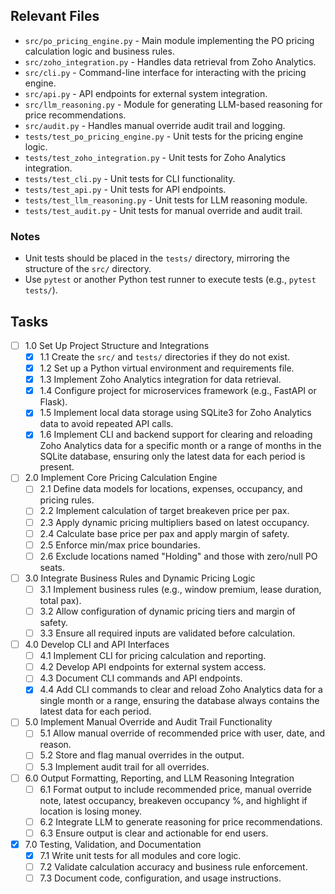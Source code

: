 ## Relevant Files

- `src/po_pricing_engine.py` - Main module implementing the PO pricing calculation logic and business rules.
- `src/zoho_integration.py` - Handles data retrieval from Zoho Analytics.
- `src/cli.py` - Command-line interface for interacting with the pricing engine.
- `src/api.py` - API endpoints for external system integration.
- `src/llm_reasoning.py` - Module for generating LLM-based reasoning for price recommendations.
- `src/audit.py` - Handles manual override audit trail and logging.
- `tests/test_po_pricing_engine.py` - Unit tests for the pricing engine logic.
- `tests/test_zoho_integration.py` - Unit tests for Zoho Analytics integration.
- `tests/test_cli.py` - Unit tests for CLI functionality.
- `tests/test_api.py` - Unit tests for API endpoints.
- `tests/test_llm_reasoning.py` - Unit tests for LLM reasoning module.
- `tests/test_audit.py` - Unit tests for manual override and audit trail.

### Notes

- Unit tests should be placed in the `tests/` directory, mirroring the structure of the `src/` directory.
- Use `pytest` or another Python test runner to execute tests (e.g., `pytest tests/`).

## Tasks

- [ ] 1.0 Set Up Project Structure and Integrations
  - [x] 1.1 Create the `src/` and `tests/` directories if they do not exist.
  - [x] 1.2 Set up a Python virtual environment and requirements file.
  - [x] 1.3 Implement Zoho Analytics integration for data retrieval.
  - [x] 1.4 Configure project for microservices framework (e.g., FastAPI or Flask).
  - [x] 1.5 Implement local data storage using SQLite3 for Zoho Analytics data to avoid repeated API calls.
  - [x] 1.6 Implement CLI and backend support for clearing and reloading Zoho Analytics data for a specific month or a range of months in the SQLite database, ensuring only the latest data for each period is present.
- [ ] 2.0 Implement Core Pricing Calculation Engine
  - [ ] 2.1 Define data models for locations, expenses, occupancy, and pricing rules.
  - [ ] 2.2 Implement calculation of target breakeven price per pax.
  - [ ] 2.3 Apply dynamic pricing multipliers based on latest occupancy.
  - [ ] 2.4 Calculate base price per pax and apply margin of safety.
  - [ ] 2.5 Enforce min/max price boundaries.
  - [ ] 2.6 Exclude locations named "Holding" and those with zero/null PO seats.
- [ ] 3.0 Integrate Business Rules and Dynamic Pricing Logic
  - [ ] 3.1 Implement business rules (e.g., window premium, lease duration, total pax).
  - [ ] 3.2 Allow configuration of dynamic pricing tiers and margin of safety.
  - [ ] 3.3 Ensure all required inputs are validated before calculation.
- [ ] 4.0 Develop CLI and API Interfaces
  - [ ] 4.1 Implement CLI for pricing calculation and reporting.
  - [ ] 4.2 Develop API endpoints for external system access.
  - [ ] 4.3 Document CLI commands and API endpoints.
  - [x] 4.4 Add CLI commands to clear and reload Zoho Analytics data for a single month or a range, ensuring the database always contains the latest data for each period.
- [ ] 5.0 Implement Manual Override and Audit Trail Functionality
  - [ ] 5.1 Allow manual override of recommended price with user, date, and reason.
  - [ ] 5.2 Store and flag manual overrides in the output.
  - [ ] 5.3 Implement audit trail for all overrides.
- [ ] 6.0 Output Formatting, Reporting, and LLM Reasoning Integration
  - [ ] 6.1 Format output to include recommended price, manual override note, latest occupancy, breakeven occupancy %, and highlight if location is losing money.
  - [ ] 6.2 Integrate LLM to generate reasoning for price recommendations.
  - [ ] 6.3 Ensure output is clear and actionable for end users.
- [x] 7.0 Testing, Validation, and Documentation
  - [x] 7.1 Write unit tests for all modules and core logic.
  - [ ] 7.2 Validate calculation accuracy and business rule enforcement.
  - [ ] 7.3 Document code, configuration, and usage instructions.